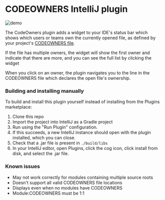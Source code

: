 # CODEOWNERS IntelliJ plugin

![demo](demo.gif)

<!-- Plugin description -->

The CodeOwners plugin adds a widget to your IDE's status bar which shows which users or teams own the currently opened
file, as defined by your project's [CODEOWNERS file](https://docs.github.com/en/github/creating-cloning-and-archiving-repositories/creating-a-repository-on-github/about-code-owners). 

If the file has multiple owners, the widget will show the first owner and indicate that there are more, and you can see
the full list by clicking the widget

When you click on an owner, the plugin navigates you to the line in the CODEOWNERS file which declares the open file's
ownership.

<!-- Plugin description end -->


### Building and installing manually

To build and install this plugin yourself instead of installing from the Plugins marketplace:

1. Clone this repo
2. Import the project into IntelliJ as a Gradle project
3. Run using the "Run Plugin" configuration.
4. If this succeeds, a new IntelliJ instance should open with the plugin installed, which you can close.
5. Check that a .jar file is present in `./build/libs`
6. In your IntelliJ editor, open Plugins, click the cog icon, click install from disk, and select the .jar file.

### Known issues

- May not work correctly for modules containing multiple source roots
- Doesn't support all valid CODEOWNERS file locations
- Displays even when no modules have CODEOWNERS
- Module:CODEOWNERS must be 1:1
